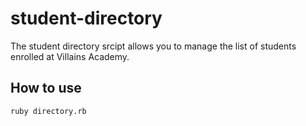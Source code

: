 # student-directory

The student directory srcipt allows you to manage the list of students enrolled at Villains Academy.

## How to use

```shell
ruby directory.rb
```
